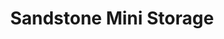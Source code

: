 ---
title: "Sandstone Mini Storage"
url: /mansfield/sandstone-mini-storage/
shop: storage rental
---